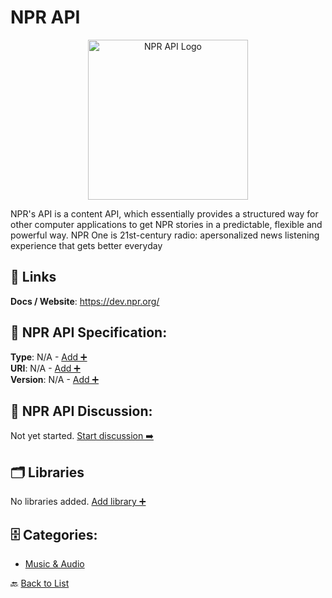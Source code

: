 # NPR API
<p align="center">
    <img width="256" src="https://raw.githubusercontent.com/apis-list/apis-list/main/apis/npr-api/logo_256x256.png" alt="NPR API Logo"/>
</p>
NPR's API is a content API, which essentially provides a structured way for other computer applications to get NPR stories in a predictable, flexible and powerful way.  NPR One is 21st-century radio: apersonalized news listening experience that gets better everyday

##  🔗 Links
**Docs / Website**: https://dev.npr.org/

## 🧬 NPR API Specification:
**Type**: N/A - [Add ➕](https://github.com/apis-list/apis-list/edit/main/apis.yaml#13066)  
**URI**: N/A - [Add ➕](https://github.com/apis-list/apis-list/edit/main/apis.yaml#13066)  
**Version**: N/A - [Add ➕](https://github.com/apis-list/apis-list/edit/main/apis.yaml#13066)

## 💬 NPR API Discussion:
Not yet started. [Start discussion ➡️](https://github.com/apis-list/apis-list/discussions/new)

## 🗂️ Libraries

No libraries added. [Add library ➕](https://github.com/apis-list/apis-list/edit/main/apis.yaml#13066)    


## 🗄️ Categories:
- [Music & Audio](https://github.com/apis-list/apis-list#music--audio-)

🔙  [Back to List](https://github.com/apis-list/apis-list)
